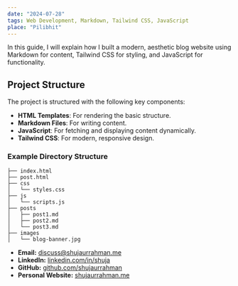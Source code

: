 ```yaml
---
date: "2024-07-28"
tags: Web Development, Markdown, Tailwind CSS, JavaScript
place: "Pilibhit"
---
```


In this guide, I will explain how I built a modern, aesthetic blog website using Markdown for content, Tailwind CSS for styling, and JavaScript for functionality.



## Project Structure

The project is structured with the following key components:

- **HTML Templates**: For rendering the basic structure.
- **Markdown Files**: For writing content.
- **JavaScript**: For fetching and displaying content dynamically.
- **Tailwind CSS**: For modern, responsive design.


### Example Directory Structure

```plaintext
├── index.html
├── post.html
├── css
│   └── styles.css
├── js
│   └── scripts.js
├── posts
│   ├── post1.md
│   ├── post2.md
│   └── post3.md
├── images
│   └── blog-banner.jpg
```


- **Email:** [discuss@shujaurrahman.me](mailto:discuss@shujaurrahman.me)
- **LinkedIn:** [linkedin.com/in/shuja](https://linkedin.com/in/shuja)
- **GitHub:** [github.com/shujaurrahman](https://github.com/shujaurrahman)
- **Personal Website:** [shujaurrahman.me](https://shujaurrahman.me)


